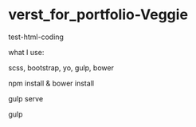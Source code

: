 # verst_for_portfolio-Veggie
test-html-coding

what I use:

scss, bootstrap, yo, gulp, bower

npm install & bower install

gulp serve

gulp
